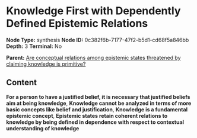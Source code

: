 # Knowledge First with Dependently Defined Epistemic Relations

**Node Type:** synthesis
**Node ID:** 0c382f6b-7177-47f2-b5d1-cd68f5a846bb
**Depth:** 3
**Terminal:** No

**Parent:** [Are conceptual relations among epistemic states threatened by claiming knowledge is primitive?](are-conceptual-relations-among-epistemic-states-threatened-by-claiming-knowledge-is-primitive.md)

## Content

**For a person to have a justified belief, it is necessary that justified beliefs aim at being knowledge**, **Knowledge cannot be analyzed in terms of more basic concepts like belief and justification**, **Knowledge is a fundamental epistemic concept**, **Epistemic states retain coherent relations to knowledge by being defined in dependence with respect to contextual understanding of knowledge**
